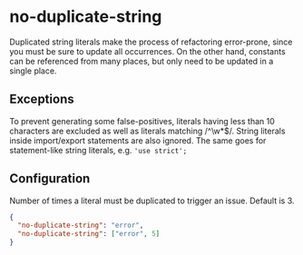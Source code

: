 # no-duplicate-string

Duplicated string literals make the process of refactoring error-prone, since you must be sure to update all occurrences.
On the other hand, constants can be referenced from many places, but only need to be updated in a single place.

## Exceptions

To prevent generating some false-positives, literals having less than 10 characters are excluded as well as literals matching /^\w\*$/. String literals inside import/export statements are also ignored. The same goes for statement-like string literals, e.g. `'use strict';`

## Configuration

Number of times a literal must be duplicated to trigger an issue. Default is 3.

```json
{
  "no-duplicate-string": "error",
  "no-duplicate-string": ["error", 5]
}
```
